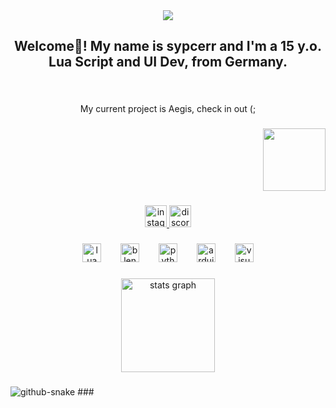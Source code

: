 <div align="center">
  <img src="https://profile-counter.glitch.me/sypcerr/count.svg?"  />
</div>

###

<h2 align="center">Welcome👋! My name is sypcerr and I'm a 15 y.o. Lua Script and UI Dev, from Germany.</h2>

###

<br clear="both">

<p align="center">My current project is Aegis, check in out (;</p>

###

<div align="right">
  <img height="100" src="https://share.creavite.co/67d22dad89908441e5524e8f.gif"  />
</div>

###

<div align="center">
  <a href="https://instagram.com/sypcerr" target="_blank">
    <img src="https://img.shields.io/static/v1?message=Instagram&logo=instagram&label=&color=E4405F&logoColor=white&labelColor=&style=flat" height="35" alt="instagram logo"  />
  </a>
  <a href="discordapp.com/users/1000131797545394267" target="_blank">
    <img src="https://img.shields.io/static/v1?message=Discord&logo=discord&label=&color=7289DA&logoColor=white&labelColor=&style=flat" height="35" alt="discord logo"  />
  </a>
</div>

###

<div align="center">
  <img src="https://cdn.simpleicons.org/lua/2C2D72" height="30" alt="lua logo"  />
  <img width="23" />
  <img src="https://cdn.simpleicons.org/blender/F5792A" height="30" alt="blender logo"  />
  <img width="23" />
  <img src="https://cdn.simpleicons.org/python/3776AB" height="30" alt="python logo"  />
  <img width="23" />
  <img src="https://cdn.simpleicons.org/arduino/00979D" height="30" alt="arduino logo"  />
  <img width="23" />
  <img src="https://cdn.jsdelivr.net/gh/devicons/devicon/icons/visualstudio/visualstudio-plain.svg" height="30" alt="visualstudio logo"  />
</div>

###

<div align="center">
  <img src="https://github-readme-stats.vercel.app/api?username=sypcerr&hide_title=false&hide_rank=false&show_icons=true&include_all_commits=true&count_private=true&disable_animations=false&theme=dracula&locale=en&hide_border=false" height="150" alt="stats graph"  />
</div>

###
 <source media="(prefers-color-scheme: dark)" srcset="https://raw.githubusercontent.com/sypcerr/sypcerr/output/github-snake-dark.svg" />
   <source media="(prefers-color-scheme: light)" srcset="https://raw.githubusercontent.com/sypcerr/sypcerr/output/github-snake.svg" />
   <img alt="github-snake" src="https://raw.githubusercontent.com/sypcerr/sypcerr/output/github-snake.svg" />
###
